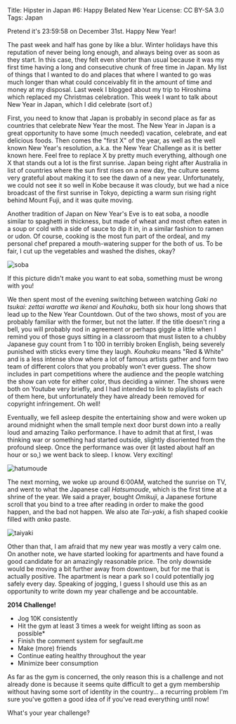 Title:   Hipster in Japan #6: Happy Belated New Year
License: CC BY-SA 3.0
Tags:    Japan

Pretend it's 23:59:58 on December 31st. Happy New Year!

The past week and half has gone by like a blur. Winter holidays have this
reputation of never being long enough, and always being over as soon as they
start. In this case, they felt even shorter than usual because it was my first
time having a long and consecutive chunk of free time in Japan. My list of
things that I wanted to do and places that where I wanted to go was much longer
than what could conceivably fit in the amount of time and money at my
disposal. Last week I blogged about my trip to Hiroshima which replaced my
Christmas celebration. This week I want to talk about New Year in Japan, which I
did celebrate (sort of.)

First, you need to know that Japan is probably in second place as far as
countries that celebrate New Year the most. The New Year in Japan is a great
opportunity to have some (much needed) vacation, celebrate, and eat delicious
foods. Then comes the "first X" of the year, as well as the well known New
Year's resolution, a.k.a. the New Year Challenge as it is better known
here. Feel free to replace X by pretty much everything, although one X that
stands out a lot is the first sunrise. Japan being right after Australia in list
of countries where the sun first rises on a new day, the culture seems very
grateful about making it to see the dawn of a new year. Unfortunately, we could
not see it so well in Kobe because it was cloudy, but we had a nice broadcast of
the first sunrise in Tokyo, depicting a warm sun rising right behind Mount Fuji,
and it was quite moving.

Another tradition of Japan on New Year's Eve is to eat soba, a noodle similar to
spaghetti in thickness, but made of wheat and most often eaten in a soup or cold
with a side of sauce to dip it in, in a similar fashion to ramen or udon. Of
course, cooking is the most fun part of the ordeal, and my personal chef
prepared a mouth-watering supper for the both of us. To be fair, I cut up the
vegetables and washed the dishes, okay?

![soba]

If this picture didn't make you want to eat soba, something must be wrong with you!

We then spent most of the evening switching between watching *Gaki no tsukai:
zettai waratte wa ikenai* and *Kouhaku*, both six hour long shows that lead up
to the New Year Countdown. Out of the two shows, most of you are probably
familiar with the former, but not the latter. If the title doesn't ring a bell,
you will probably nod in agreement or perhaps giggle a little when I remind you
of those guys sitting in a classroom that must listen to a chubby Japanese guy
count from 1 to 100 in terribly broken English, being severely punished with
sticks every time they laugh. *Kouhaku* means "Red & White" and is a less
intense show where a lot of famous artists gather and form two team of different
colors that you probably won't ever guess. The show includes in part
competitions where the audience and the people watching the show can vote for
either color, thus deciding a winner. The shows were both on Youtube very
briefly, and I had intended to link to playlists of each of them here, but
unfortunately they have already been removed for copyright infringement. Oh
well!

Eventually, we fell asleep despite the entertaining show and were woken up
around midnight when the small temple next door burst down into a really loud
and amazing Taiko performance. I have to admit that at first, I was thinking war
or something had started outside, slightly disoriented from the profound
sleep. Once the performance was over (it lasted about half an hour or so,) we
went back to sleep. I know. Very exciting!

![hatumoude]

The next morning, we woke up around 6:00AM, watched the sunrise on TV, and went
to what the Japanese call *Hatsumoude*, which is the first time at a shrine of
the year. We said a prayer, bought *Omikuji*, a Japanese fortune scroll that you
bind to a tree after reading in order to make the good happen, and the bad not
happen. We also ate *Tai-yaki*, a fish shaped cookie filled with *anko* paste.

![taiyaki]

Other than that, I am afraid that my new year was mostly a very calm one. On
another note, we have started looking for apartments and have found a good
candidate for an amazingly reasonable price. The only downside would be moving a
bit further away from downtown, but for me that is actually positive. The
apartment is near a park so I could potentially jog safely every day. Speaking
of jogging, I guess I should use this as an opportunity to write down my year
challenge and be accountable.

**2014 Challenge!**

- Jog 10K consistently
- Hit the gym at least 3 times a week for weight lifting as soon as possible*
- Finish the comment system for segfault.me
- Make (more) friends
- Continue eating healthy throughout the year
- Minimize beer consumption

As far as the gym is concerned, the only reason this is a challenge and not
already done is because it seems quite difficult to get a gym membership without
having some sort of identity in the country... a recurring problem I'm sure
you've gotten a good idea of if you've read everything until now!

What's your year challenge?

[soba]: https://lh3.googleusercontent.com/FQ0xfruTTJmYMm401Dtqpm8Dr8X_cF9MQcoQo3GJcio=w879-h659-no "Delicious Soba"
[hatumoude]: https://lh4.googleusercontent.com/-WxSoEBySD1Q/UsOWxdwwgnI/AAAAAAAABAA/qVLsLBbBSG8/w879-h659-no/1512605_651164158277198_638999975_n.jpg "Hatsumoude at Ikuta Shrine, Sannomiya"
[taiyaki]: https://lh4.googleusercontent.com/-y0OrqUm0cII/UsOWxTCcfLI/AAAAAAAAA_c/JbExDAdsQdc/w641-h854-no/1551554_651164104943870_832177246_n.jpg "Taiyaki"
